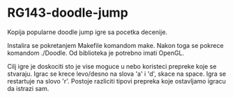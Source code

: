 # RG143-doodle-jump
Kopija popularne doodle jump igre sa pocetka decenije.

Instalira se pokretanjem Makefile komandom make.
Nakon toga se pokrece komandom ./Doodle.
Od biblioteka je potrebno imati OpenGL.

Cilj igre je doskociti sto je vise moguce u nebo koristeci prepreke koje se stvaraju.
Igrac se krece levo/desno na slova 'a' i 'd', skace na space.
Igra se restartuje na slovo 'r'.
Postoje razliciti tipovi prepreka koje ostavljamo igracu da istrazi sam.
